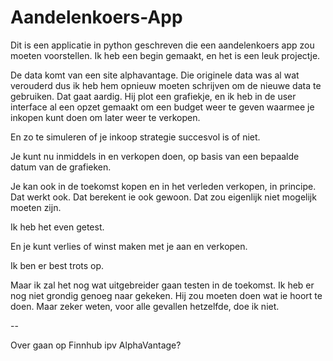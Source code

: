 # Aandelenkoers-App

Dit is een applicatie in python geschreven die een aandelenkoers app zou moeten voorstellen. Ik heb een begin gemaakt, en het is een leuk projectje.

De data komt van een site alphavantage. Die originele data was al wat verouderd dus ik heb hem opnieuw moeten schrijven om de nieuwe data te gebruiken. Dat gaat aardig. Hij plot een grafiekje, en ik heb in de user interface al een opzet gemaakt om een budget weer te geven waarmee je inkopen kunt doen om later weer te verkopen.

En zo te simuleren of je inkoop strategie succesvol is of niet.

Je kunt nu inmiddels in en verkopen doen, op basis van een bepaalde datum van de grafieken.

Je kan ook in de toekomst kopen en in het verleden verkopen, in principe. Dat werkt ook. Dat berekent ie ook gewoon. Dat zou eigenlijk niet mogelijk moeten zijn.

Ik heb het even getest.

En je kunt verlies of winst maken met je aan en verkopen.

Ik ben er best trots op.

Maar ik zal het nog wat uitgebreider gaan testen in de toekomst. Ik heb er nog niet grondig genoeg naar gekeken. Hij zou moeten doen wat ie hoort te doen. Maar zeker weten, voor alle gevallen hetzelfde, doe ik niet.

--

Over gaan op Finnhub ipv AlphaVantage?